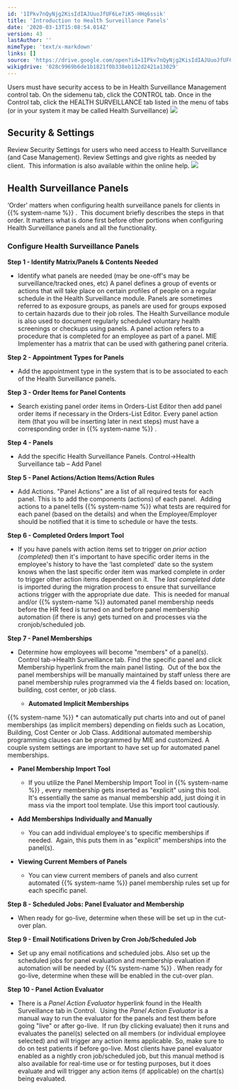 ```yaml
---
id: '1IPkv7nQyNjg2KisIdIAJUuoJfUF6Le7iK5-HHq6ssik'
title: 'Introduction to Health Surveillance Panels'
date: '2020-03-13T15:08:54.014Z'
version: 43
lastAuthor: ''
mimeType: 'text/x-markdown'
links: []
source: 'https://drive.google.com/open?id=1IPkv7nQyNjg2KisIdIAJUuoJfUF6Le7iK5-HHq6ssik'
wikigdrive: '028c9969b6de1b1821f0b338eb112d2421a13029'
---
```

Users must have security access to be in Health Surveillance Management control tab. On the sidemenu tab, click the CONTROL tab. Once in the Control tab, click the HEALTH SURVEILLANCE tab listed in the menu of tabs (or in your system it may be called Health Surveillance)
![](../introduction-to-health-surveillance-panels.assets/8559017c3985006ba5394aa58ece891b.png)

## Security & Settings

Review Security Settings for users who need access to Health Surveillance (and Case Management). Review Settings and give rights as needed by client.  This information is also available within the online help.
![](../introduction-to-health-surveillance-panels.assets/2522bf10e1e37270f5c52a6343c771ec.png)

## Health Surveillance Panels

‘Order' matters when configuring health surveillance panels for clients in {{% system-name %}} .  This document briefly describes the steps in that order. It matters what is done first before other portions when configuring Health Surveillance panels and all the functionality.

### Configure Health Surveillance Panels

**Step 1 - Identify Matrix/Panels & Contents Needed**

* Identify what panels are needed (may be one-off's may be surveillance/tracked ones, etc) A panel defines a group of events or actions that will take place on certain profiles of people on a regular schedule in the Health Surveillance module. Panels are sometimes referred to as exposure groups, as panels are used for groups exposed to certain hazards due to their job roles. The Health Surveillance module is also used to document regularly scheduled voluntary health screenings or checkups using panels. A panel action refers to a procedure that is completed for an employee as part of a panel. MIE Implementer has a matrix that can be used with gathering panel criteria.

**Step 2 - Appointment Types for Panels**

* Add the appointment type in the system that is to be associated to each of the Health Surveillance panels.

**Step 3 - Order Items for Panel Contents**

* Search existing panel order items in Orders-List Editor then add panel order items if necessary in the Orders-List Editor. Every panel action item (that you will be inserting later in next steps) must have a corresponding order in {{% system-name %}} .

**Step 4 - Panels**

* Add the specific Health Surveillance Panels. Control->Health Surveillance tab – Add Panel

**Step 5 - Panel Actions/Action Items/Action Rules**

* Add Actions. "Panel Actions" are a list of all required tests for each panel. This is to add the components (actions) of each panel.  Adding actions to a panel tells {{% system-name %}} what tests are required for each panel (based on the details) and when the Employee/Employer should be notified that it is time to schedule or have the tests.

**Step 6 - Completed Orders Import Tool**

* If you have panels with action items set to trigger on <em>prior action (completed)</em> then it's important to have specific order items in the employee's history to have the ‘last completed' date so the system knows when the last specific order item was marked complete in order to trigger other action items dependent on it.   The <em>last completed date</em> is imported during the migration process to ensure that surveillance actions trigger with the appropriate due date.  This is needed for manual and/or {{% system-name %}} automated panel membership needs before the HR feed is turned on and before panel membership automation (if there is any) gets turned on and processes via the cronjob/scheduled job.

**Step 7 - Panel Memberships**

* Determine how employees will become "members" of a panel(s). Control tab→Health Surveillance tab. Find the specific panel and click Membership hyperlink from the main panel listing.  Out of the box the panel memberships will be manually maintained by staff unless there are panel membership rules programmed via the 4 fields based on: location, building, cost center, or job class.

   * <strong>Automated Implicit Memberships</strong>

{{% system-name %}}      *  can automatically put charts into and out of panel memberships (as implicit members) depending on fields such as Location, Building, Cost Center or Job Class. Additional automated membership programming clauses can be programmed by MIE and customized. A couple system settings are important to have set up for automated panel memberships.

   * <strong>Panel Membership Import Tool</strong>

      * If you utilize the Panel Membership Import Tool in {{% system-name %}} , every membership gets inserted as "explicit" using this tool. It's essentially the same as manual membership add, just doing it in mass via the import tool template. Use this import tool cautiously.

   * <strong>Add Memberships Individually and Manually</strong>

      * You can add individual employee's to specific memberships if needed.  Again, this puts them in as "explicit" memberships into the panel(s).

   * <strong>Viewing Current Members of Panels</strong>

      * You can view current members of panels and also current automated {{% system-name %}} panel membership rules set up for each specific panel.



**Step 8 - Scheduled Jobs: Panel Evaluator and Membership**

* When ready for go-live, determine when these will be set up in the cut-over plan.

**Step 9 - Email Notifications Driven by Cron Job/Scheduled Job**

* Set up any email notifications and scheduled jobs. Also set up the scheduled jobs for panel evaluation and membership evaluation if automation will be needed by {{% system-name %}} . When ready for go-live, determine when these will be enabled in the cut-over plan.

**Step 10 - Panel Action Evaluator**

* There is a <em>Panel Action Evaluator</em> hyperlink found in the Health Surveillance tab in Control.  Using the <em>Panel Action Evaluator</em> is a manual way to run the evaluator for the panels and test them before going "live" or after go-live.  If run (by clicking evaluate) then it runs and evaluates the panel(s) selected on all members (or individual employee selected) and will trigger any action items applicable. So, make sure to do on test patients if before go-live. Most clients have panel evaluator enabled as a nightly cron job/scheduled job, but this manual method is also available for real-time use or for testing purposes, but it does evaluate and will trigger any action items (if applicable) on the chart(s) being evaluated.
